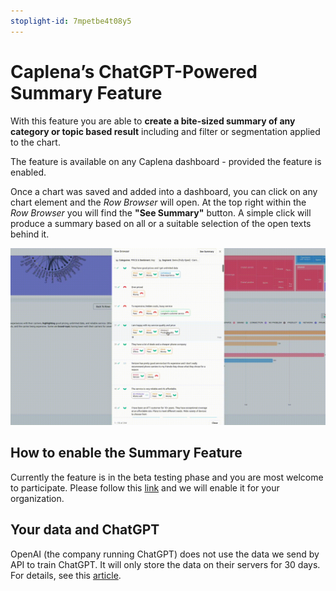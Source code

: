 ```yaml
---
stoplight-id: 7mpetbe4t08y5
---
```


# Caplena’s ChatGPT-Powered Summary Feature
With this feature you are able to **create a bite-sized summary of any category or topic based result** including and filter or segmentation applied to the chart.

The feature is available on any Caplena dashboard - provided the feature is enabled.

Once a chart was saved and added into a dashboard, you can click on any chart element and the *Row Browser* will open. At the top right within the *Row Browser* you will find the **"See Summary"** button. A simple click will produce a summary based on all or a suitable selection of the open texts behind it.

![Summary Feature.gif](<../assets/images/Summary Feature.gif>)

## How to enable the Summary Feature
Currently the feature is in the beta testing phase and you are most welcome to participate. Please follow this [link](https://caplena.typeform.com/to/naEkEWAq) and we will enable it for your organization.

## Your data and ChatGPT
OpenAI (the company running ChatGPT) does not use the data we send by API to train ChatGPT. It will only store the data on their servers for 30 days. For details, see this [article](https://openai.com/policies/api-data-usage-policies).
